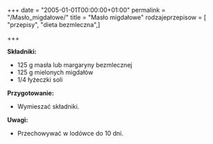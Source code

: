 +++
date = "2005-01-01T00:00:00+01:00"
permalink = "/Masło_migdałowe/"
title = "Masło migdałowe"
rodzajeprzepisow = [ "przepisy", "dieta bezmleczna",]

+++

**Składniki:**

-   125 g masła lub margaryny bezmlecznej
-   125 g mielonych migdałów
-   1/4 łyżeczki soli

**Przygotowanie:**

-   Wymieszać składniki.

**Uwagi:**

-   Przechowywać w lodówce do 10 dni.
